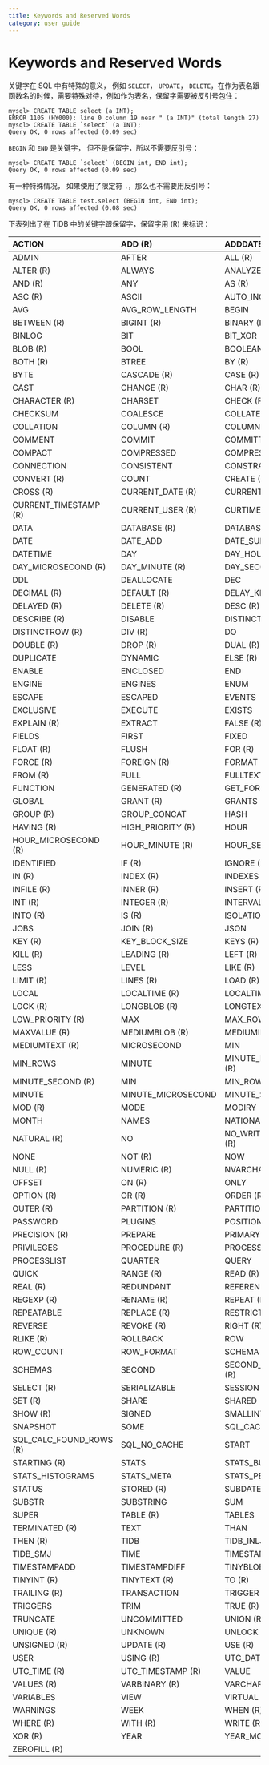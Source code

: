 ```yaml
---
title: Keywords and Reserved Words
category: user guide
---
```


# Keywords and Reserved Words

关键字在 SQL 中有特殊的意义， 例如 `SELECT`， `UPDATE`， `DELETE`，在作为表名跟函数名的时候，需要特殊对待，例如作为表名，保留字需要被反引号包住：

```
mysql> CREATE TABLE select (a INT);
ERROR 1105 (HY000): line 0 column 19 near " (a INT)" (total length 27)
mysql> CREATE TABLE `select` (a INT);
Query OK, 0 rows affected (0.09 sec)
```

`BEGIN` 和 `END` 是关键字， 但不是保留字，所以不需要反引号：

```
mysql> CREATE TABLE `select` (BEGIN int, END int);
Query OK, 0 rows affected (0.09 sec)
```

有一种特殊情况， 如果使用了限定符 `.`，那么也不需要用反引号：

```
mysql> CREATE TABLE test.select (BEGIN int, END int);
Query OK, 0 rows affected (0.08 sec)
```

下表列出了在 TiDB 中的关键字跟保留字，保留字用 (R) 来标识：

| ACTION | ADD (R) | ADDDATE |
| :- | :- | :- |
| ADMIN | AFTER | ALL (R)  |
| ALTER (R) | ALWAYS | ANALYZE(R) |
| AND (R) | ANY | AS (R) |
| ASC (R) | ASCII | AUTO_INCREMENT |
| AVG | AVG_ROW_LENGTH | BEGIN |
| BETWEEN (R) | BIGINT (R) | BINARY (R) |
| BINLOG | BIT | BIT_XOR |
| BLOB (R) | BOOL | BOOLEAN |
| BOTH (R) | BTREE | BY (R) |
| BYTE | CASCADE (R) | CASE (R) |
| CAST | CHANGE (R) | CHAR (R) |
| CHARACTER (R) | CHARSET | CHECK (R) |
| CHECKSUM | COALESCE | COLLATE (R) |
| COLLATION | COLUMN (R) | COLUMNS  |
| COMMENT | COMMIT | COMMITTED |
| COMPACT | COMPRESSED | COMPRESSION |
| CONNECTION | CONSISTENT | CONSTRAINT (R) |
| CONVERT (R) | COUNT | CREATE (R) |
| CROSS (R) | CURRENT_DATE (R) | CURRENT_TIME (R) |
| CURRENT_TIMESTAMP (R) | CURRENT_USER (R) | CURTIME |
| DATA | DATABASE (R) | DATABASES (R) |
| DATE | DATE_ADD | DATE_SUB |
| DATETIME | DAY | DAY_HOUR (R) |
| DAY_MICROSECOND (R) | DAY_MINUTE (R) | DAY_SECOND (R) |
| DDL | DEALLOCATE | DEC |
| DECIMAL (R) | DEFAULT (R) | DELAY_KEY_WRITE |
| DELAYED (R) | DELETE (R) | DESC (R) |
| DESCRIBE (R) | DISABLE | DISTINCT (R) |
| DISTINCTROW (R) | DIV (R) | DO |
| DOUBLE (R) | DROP (R) | DUAL (R) |
| DUPLICATE | DYNAMIC | ELSE (R) |
| ENABLE | ENCLOSED | END |
| ENGINE | ENGINES | ENUM |
| ESCAPE | ESCAPED | EVENTS |
| EXCLUSIVE | EXECUTE | EXISTS |
| EXPLAIN (R) | EXTRACT | FALSE (R) |
| FIELDS | FIRST | FIXED |
| FLOAT (R) | FLUSH | FOR (R) |
| FORCE (R) | FOREIGN (R) | FORMAT |
| FROM (R) | FULL | FULLTEXT (R) |
| FUNCTION | GENERATED (R) | GET_FORMAT |
| GLOBAL | GRANT (R) | GRANTS |
| GROUP (R) | GROUP_CONCAT | HASH |
| HAVING (R) | HIGH_PRIORITY (R) | HOUR |
| HOUR_MICROSECOND (R) | HOUR_MINUTE (R) | HOUR_SECOND (R) |
| IDENTIFIED | IF (R) | IGNORE (R) |
| IN (R) | INDEX (R) | INDEXES |
| INFILE (R) | INNER (R) | INSERT (R) |
| INT (R) | INTEGER (R) | INTERVAL (R) |
| INTO (R) | IS (R) | ISOLATION |
| JOBS | JOIN (R) | JSON |
| KEY (R) | KEY_BLOCK_SIZE | KEYS (R) |
| KILL (R) | LEADING (R) | LEFT (R) |
| LESS | LEVEL | LIKE (R) |
| LIMIT (R) | LINES (R) | LOAD (R) |
| LOCAL | LOCALTIME (R) | LOCALTIMESTAMP (R) |
| LOCK (R) | LONGBLOB (R) | LONGTEXT (R) |
| LOW_PRIORITY (R) | MAX | MAX_ROWS |
| MAXVALUE (R) | MEDIUMBLOB (R) | MEDIUMINT (R) |
| MEDIUMTEXT (R) | MICROSECOND | MIN  |
| MIN_ROWS | MINUTE | MINUTE_MICROSECOND (R) |
| MINUTE_SECOND (R) | MIN | MIN_ROWS |
| MINUTE | MINUTE_MICROSECOND | MINUTE_SECOND |
| MOD (R) | MODE | MODIRY |
| MONTH | NAMES | NATIONAL |
| NATURAL (R) | NO | NO_WRITE_TO_BINLOG (R) |
| NONE | NOT (R) | NOW |
| NULL (R) | NUMERIC (R) | NVARCHAR (R) |
| OFFSET | ON (R) | ONLY |
| OPTION (R) | OR (R) | ORDER (R) |
| OUTER (R) | PARTITION (R) | PARTITIONS |
| PASSWORD | PLUGINS | POSITION |
| PRECISION (R) | PREPARE | PRIMARY (R) |
| PRIVILEGES | PROCEDURE (R) | PROCESS |
| PROCESSLIST | QUARTER | QUERY |
| QUICK | RANGE (R) | READ (R) |
| REAL (R) | REDUNDANT | REFERENCES (R) |
| REGEXP (R) | RENAME (R) | REPEAT (R) |
| REPEATABLE | REPLACE (R) | RESTRICT (R) |
| REVERSE | REVOKE (R) | RIGHT (R) |
| RLIKE (R) | ROLLBACK | ROW |
| ROW_COUNT | ROW_FORMAT | SCHEMA |
| SCHEMAS | SECOND | SECOND_MICROSECOND (R) |
| SELECT (R) | SERIALIZABLE | SESSION |
| SET (R) | SHARE | SHARED |
| SHOW (R) | SIGNED | SMALLINT (R) |
| SNAPSHOT | SOME | SQL_CACHE |
| SQL_CALC_FOUND_ROWS (R) | SQL_NO_CACHE | START  |
| STARTING (R) | STATS | STATS_BUCKETS  |
| STATS_HISTOGRAMS | STATS_META | STATS_PERSISTENT  |
| STATUS | STORED (R) | SUBDATE  |
| SUBSTR | SUBSTRING | SUM  |
| SUPER | TABLE (R) | TABLES  |
| TERMINATED (R) | TEXT | THAN  |
| THEN (R) | TIDB | TIDB_INLJ  |
| TIDB_SMJ | TIME | TIMESTAMP  |
| TIMESTAMPADD | TIMESTAMPDIFF | TINYBLOB (R) |
| TINYINT (R) | TINYTEXT (R) | TO (R) |
| TRAILING (R) | TRANSACTION | TRIGGER (R) |
| TRIGGERS | TRIM | TRUE (R) |
| TRUNCATE | UNCOMMITTED | UNION (R) |
| UNIQUE (R) | UNKNOWN | UNLOCK (R) |
| UNSIGNED (R) | UPDATE (R) | USE (R) |
| USER | USING (R) | UTC_DATE (R) |
| UTC_TIME (R) | UTC_TIMESTAMP (R) | VALUE  |
| VALUES (R) | VARBINARY (R) | VARCHAR (R) |
| VARIABLES | VIEW | VIRTUAL (R) |
| WARNINGS | WEEK | WHEN (R) |
| WHERE (R) | WITH (R) | WRITE (R) |
| XOR (R) | YEAR | YEAR_MONTH (R) | |
| ZEROFILL (R)  | |  |

